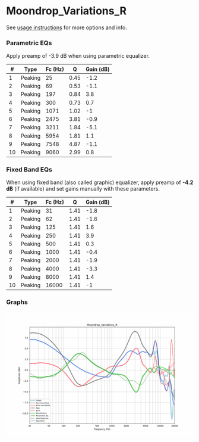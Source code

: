 # Moondrop_Variations_R
See [usage instructions](https://github.com/jaakkopasanen/AutoEq#usage) for more options and info.

### Parametric EQs
Apply preamp of -3.9 dB when using parametric equalizer.

|   # | Type    |   Fc (Hz) |    Q |   Gain (dB) |
|-----|---------|-----------|------|-------------|
|   1 | Peaking |        25 | 0.45 |        -1.2 |
|   2 | Peaking |        69 | 0.53 |        -1.1 |
|   3 | Peaking |       197 | 0.84 |         3.8 |
|   4 | Peaking |       300 | 0.73 |         0.7 |
|   5 | Peaking |      1071 | 1.02 |        -1   |
|   6 | Peaking |      2475 | 3.81 |        -0.9 |
|   7 | Peaking |      3211 | 1.84 |        -5.1 |
|   8 | Peaking |      5954 | 1.81 |         1.1 |
|   9 | Peaking |      7548 | 4.87 |        -1.1 |
|  10 | Peaking |      9060 | 2.99 |         0.8 |

### Fixed Band EQs
When using fixed band (also called graphic) equalizer, apply preamp of **-4.2 dB** (if available) and set gains manually with these parameters.

|   # | Type    |   Fc (Hz) |    Q |   Gain (dB) |
|-----|---------|-----------|------|-------------|
|   1 | Peaking |        31 | 1.41 |        -1.8 |
|   2 | Peaking |        62 | 1.41 |        -1.6 |
|   3 | Peaking |       125 | 1.41 |         1.6 |
|   4 | Peaking |       250 | 1.41 |         3.9 |
|   5 | Peaking |       500 | 1.41 |         0.3 |
|   6 | Peaking |      1000 | 1.41 |        -0.4 |
|   7 | Peaking |      2000 | 1.41 |        -1.9 |
|   8 | Peaking |      4000 | 1.41 |        -3.3 |
|   9 | Peaking |      8000 | 1.41 |         1.4 |
|  10 | Peaking |     16000 | 1.41 |        -1   |

### Graphs
![](./Moondrop_Variations_R.png)
